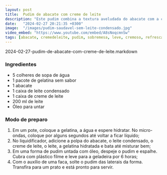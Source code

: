```yaml
---
layout: post
title:  Pudim de abacate com creme de leite
description: "Este pudim combina a textura aveludada do abacate com a cremosidade do creme de leite, resultando em uma sobremesa leve e deliciosa"
date:   "2024-02-27 20:21:35 +0300"
image:  "/images/pudim-saudavel-sem-leite-condensado.jpg"
video_embed: "https://www.youtube.com/embed/A8sNoqcmnSw"
tags: [abacate, cremedeleite, pudim, sobremesa, leve, cremoso, refrescante, delicioso]
---
```



2024-02-27-pudim-de-abacate-com-creme-de-leite.markdown


### Ingredientes

-   5 colheres de sopa de água
-   1 pacote de gelatina sem sabor
-   1 abacate
-   1 caixa de leite condensado
-   1 caixa de creme de leite
-   200 ml de leite
-   Óleo para untar

### Modo de preparo

1.  Em um pote, coloque a gelatina, a água e espere hidratar. No micro-ondas, coloque por alguns segundos até voltar a ficar líquido;
2.  No liquidificador, adicione a polpa do abacate, o leite condensado, o creme de leite, o leite, a gelatina hidratada e bata até misturar bem;
3.  Em uma forma de pudim untada com óleo, despeje o pudim e espalhe. Cubra com plástico filme e leve para a geladeira por 6 horas;
4.  Com o auxílio de uma faca, solte o pudim das laterais da forma. Transfira para um prato e está pronto para servir.
